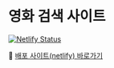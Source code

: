 # 영화 검색 사이트

[![Netlify Status](https://api.netlify.com/api/v1/badges/32d0158e-597b-4ec7-ba2c-3401747b5e44/deploy-status)](https://app.netlify.com/sites/poetic-twilight-c42489/deploys)

🚀 [배포 사이트(netlify) 바로가기](https://poetic-twilight-c42489.netlify.app/)
